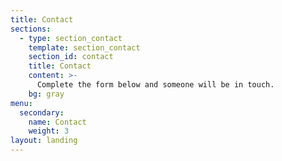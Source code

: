 ```yaml
---
title: Contact
sections:
  - type: section_contact
    template: section_contact
    section_id: contact
    title: Contact
    content: >-
      Complete the form below and someone will be in touch.
    bg: gray
menu:
  secondary:
    name: Contact
    weight: 3
layout: landing
---
```

